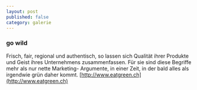 ```yaml
---
layout: post
published: false
category: galerie
---
```


### go wild

Frisch, fair, regional und authentisch, so lassen sich Qualität ihrer Produkte und Geist ihres Unternehmens zusammenfassen. Für sie sind diese Begriffe mehr als nur nette Marketing- Argumente, in einer Zeit, in der bald alles als irgendwie grün daher kommt.
[http://www.eatgreen.ch](http://www.eatgreen.ch)